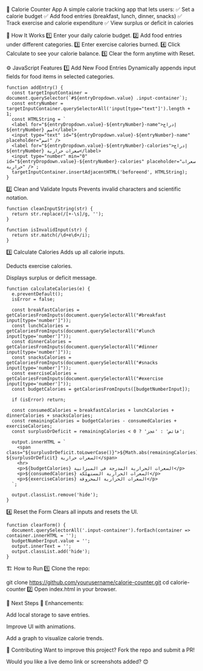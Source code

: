 🥗 Calorie Counter App
A simple calorie tracking app that lets users:
✅ Set a calorie budget
✅ Add food entries (breakfast, lunch, dinner, snacks)
✅ Track exercise and calorie expenditure
✅ View surplus or deficit in calories

📌 How It Works
1️⃣ Enter your daily calorie budget.
2️⃣ Add food entries under different categories.
3️⃣ Enter exercise calories burned.
4️⃣ Click Calculate to see your calorie balance.
5️⃣ Clear the form anytime with Reset.

⚙️ JavaScript Features
1️⃣ Add New Food Entries
Dynamically appends input fields for food items in selected categories.


    function addEntry() {
      const targetInputContainer = document.querySelector(`#${entryDropdown.value} .input-container`);
      const entryNumber = targetInputContainer.querySelectorAll('input[type="text"]').length + 1;
      const HTMLString = `
      <label for="${entryDropdown.value}-${entryNumber}-name">إدراج ${entryNumber} اسم</label>
      <input type="text" id="${entryDropdown.value}-${entryNumber}-name" placeholder="اسم" />
      <label for="${entryDropdown.value}-${entryNumber}-calories">إدراج ${entryNumber} سعرات حرارية</label>
      <input type="number" min="0" id="${entryDropdown.value}-${entryNumber}-calories" placeholder="سعرات حرارية" />`;
      targetInputContainer.insertAdjacentHTML('beforeend', HTMLString);
    }
2️⃣ Clean and Validate Inputs
Prevents invalid characters and scientific notation.

 
    function cleanInputString(str) {
      return str.replace(/[+-\s]/g, '');
    }
    
    function isInvalidInput(str) {
      return str.match(/\d+e\d+/i);
    }
3️⃣ Calculate Calories
Adds up all calorie inputs.

Deducts exercise calories.

Displays surplus or deficit message.


    function calculateCalories(e) {
      e.preventDefault();
      isError = false;
    
      const breakfastCalories = getCaloriesFromInputs(document.querySelectorAll("#breakfast input[type='number']"));
      const lunchCalories = getCaloriesFromInputs(document.querySelectorAll("#lunch input[type='number']"));
      const dinnerCalories = getCaloriesFromInputs(document.querySelectorAll("#dinner input[type='number']"));
      const snacksCalories = getCaloriesFromInputs(document.querySelectorAll("#snacks input[type='number']"));
      const exerciseCalories = getCaloriesFromInputs(document.querySelectorAll("#exercise input[type='number']"));
      const budgetCalories = getCaloriesFromInputs([budgetNumberInput]);
    
      if (isError) return;
    
      const consumedCalories = breakfastCalories + lunchCalories + dinnerCalories + snacksCalories;
      const remainingCalories = budgetCalories - consumedCalories + exerciseCalories;
      const surplusOrDeficit = remainingCalories < 0 ? 'فائض' : 'عجز';
    
      output.innerHTML = `
        <span class="${surplusOrDeficit.toLowerCase()}">${Math.abs(remainingCalories)} ${surplusOrDeficit} السعرات حرارية</span>
        <hr>
        <p>${budgetCalories} السعرات الحرارية المدرجة في الميزانية</p>
        <p>${consumedCalories} السعرات الحرارية المستهلكة</p>
        <p>${exerciseCalories} السعرات الحرارية المحروقة</p>
      `;
    
      output.classList.remove('hide');
    }
4️⃣ Reset the Form
Clears all inputs and resets the UI.


    function clearForm() {
      document.querySelectorAll('.input-container').forEach(container => container.innerHTML = '');
      budgetNumberInput.value = '';
      output.innerText = '';
      output.classList.add('hide');
    }
🏗 How to Run
1️⃣ Clone the repo:


git clone https://github.com/yourusername/calorie-counter.git
cd calorie-counter
2️⃣ Open index.html in your browser.

📌 Next Steps
🚀 Enhancements:

Add local storage to save entries.

Improve UI with animations.

Add a graph to visualize calorie trends.

🤝 Contributing
Want to improve this project? Fork the repo and submit a PR!

Would you like a live demo link or screenshots added? 😊
